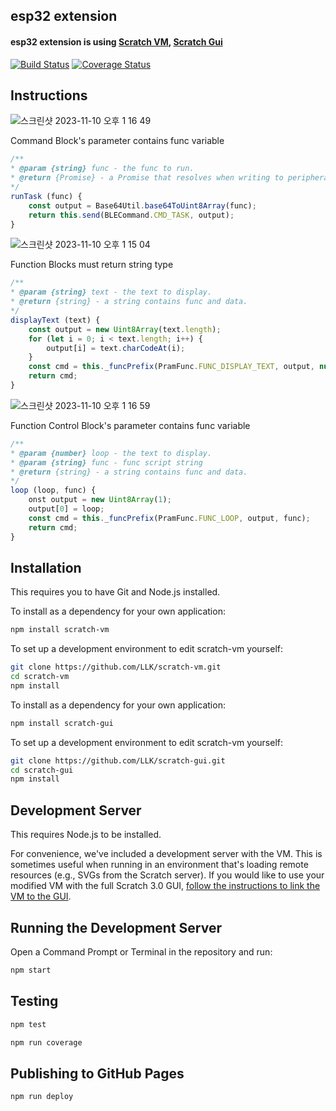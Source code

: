 ## esp32 extension

#### esp32 extension is using [Scratch VM](https://github.com/scratchfoundation/scratch-vm), [Scratch Gui](https://github.com/scratchfoundation/scratch-gui)

[![Build Status](https://travis-ci.org/LLK/scratch-vm.svg?branch=develop)](https://travis-ci.org/LLK/scratch-vm)
[![Coverage Status](https://coveralls.io/repos/github/LLK/scratch-vm/badge.svg?branch=develop)](https://coveralls.io/github/LLK/scratch-vm?branch=develop)

## Instructions

![스크린샷 2023-11-10 오후 1 16 49](https://github.com/2023-Education-Board-Project/.github/assets/69339846/1994296f-6eed-45f1-b9c8-31385e3cee9a)

Command Block's parameter contains func variable

```javascript
/**
* @param {string} func - the func to run.
* @return {Promise} - a Promise that resolves when writing to peripheral.
*/
runTask (func) {
    const output = Base64Util.base64ToUint8Array(func);
    return this.send(BLECommand.CMD_TASK, output);
}
```

![스크린샷 2023-11-10 오후 1 15 04](https://github.com/2023-Education-Board-Project/.github/assets/69339846/133e95c9-ea90-4c12-aaf2-2c4bf23bd2bd)

Function Blocks must return string type

```javascript
/**
* @param {string} text - the text to display.
* @return {string} - a string contains func and data.
*/
displayText (text) {
    const output = new Uint8Array(text.length);
    for (let i = 0; i < text.length; i++) {
        output[i] = text.charCodeAt(i);
    }
    const cmd = this._funcPrefix(PramFunc.FUNC_DISPLAY_TEXT, output, null);
    return cmd;
}
```

![스크린샷 2023-11-10 오후 1 16 59](https://github.com/2023-Education-Board-Project/.github/assets/69339846/5406cd0a-6b56-447f-a33a-8263c26e27c9)

Function Control Block's parameter contains func variable 
```javascript
/**
* @param {number} loop - the text to display.
* @param {string} func - func script string
* @return {string} - a string contains func and data.
*/
loop (loop, func) {
    onst output = new Uint8Array(1);
    output[0] = loop;
    const cmd = this._funcPrefix(PramFunc.FUNC_LOOP, output, func);
    return cmd;
}
```

## Installation
This requires you to have Git and Node.js installed.

To install as a dependency for your own application:
```bash
npm install scratch-vm
```
To set up a development environment to edit scratch-vm yourself:
```bash
git clone https://github.com/LLK/scratch-vm.git
cd scratch-vm
npm install
```
To install as a dependency for your own application:
```bash
npm install scratch-gui
```
To set up a development environment to edit scratch-vm yourself:
```bash
git clone https://github.com/LLK/scratch-gui.git
cd scratch-gui
npm install
```

## Development Server
This requires Node.js to be installed.

For convenience, we've included a development server with the VM. This is sometimes useful when running in an environment that's loading remote resources (e.g., SVGs from the Scratch server). If you would like to use your modified VM with the full Scratch 3.0 GUI, [follow the instructions to link the VM to the GUI](https://github.com/LLK/scratch-gui/wiki/Getting-Started).

## Running the Development Server
Open a Command Prompt or Terminal in the repository and run:
```bash
npm start
```

## Testing
```bash
npm test
```

```bash
npm run coverage
```

## Publishing to GitHub Pages
```bash
npm run deploy
```
